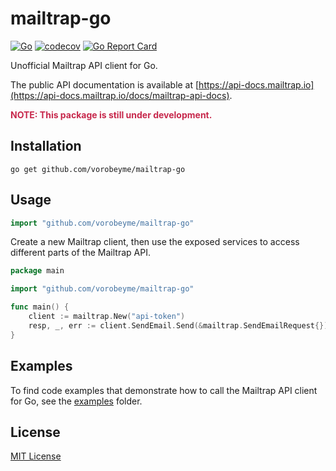 # mailtrap-go

[![Go](https://github.com/vorobeyme/mailtrap-go/actions/workflows/go.yml/badge.svg)](https://github.com/vorobeyme/mailtrap-go/actions/workflows/go.yml)
[![codecov](https://codecov.io/gh/vorobeyme/mailtrap-go/branch/main/graph/badge.svg?token=III91WIPLL)](https://codecov.io/gh/vorobeyme/mailtrap-go)
[![Go Report Card](https://goreportcard.com/badge/github.com/vorobeyme/mailtrap-go)](https://goreportcard.com/report/github.com/vorobeyme/mailtrap-go)


Unofficial Mailtrap API client for Go.

The public API documentation is available at [https://api-docs.mailtrap.io](https://api-docs.mailtrap.io/docs/mailtrap-api-docs).

<span style="color:#c7284c">**NOTE: This package is still under development.**</span>

## Installation
```
go get github.com/vorobeyme/mailtrap-go
```

## Usage

```go
import "github.com/vorobeyme/mailtrap-go"
```

Create a new Mailtrap client, then use the exposed services to access different parts of the Mailtrap API.

```go
package main

import "github.com/vorobeyme/mailtrap-go"

func main() {
    client := mailtrap.New("api-token")
    resp, _, err := client.SendEmail.Send(&mailtrap.SendEmailRequest{})
}
```

## Examples

To find code examples that demonstrate how to call the Mailtrap API client for Go, see the [examples](/examples/) folder.


## License

[MIT License](./LICENSE)